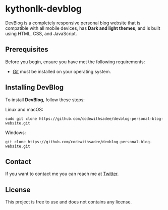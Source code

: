 # kythonlk-devblog

DevBlog is a completely responsive personal blog website that is compatible with all mobile devices, has **Dark and light themes**, and is built using HTML, CSS, and JavaScript.

## Prerequisites

Before you begin, ensure you have met the following requirements:
<!--- These are just example requirements. Add, duplicate or remove as required --->

* [Git](https://git-scm.com/downloads "Download Git") must be installed on your operating system.

## Installing DevBlog

To install **DevBlog**, follow these steps:

Linux and macOS:

```
sudo git clone https://github.com/codewithsadee/devblog-personal-blog-website.git
```

Windows:

```
git clone https://github.com/codewithsadee/devblog-personal-blog-website.git
```

## Contact

If you want to contact me you can reach me at [Twitter](https://www.twitter.com/kythonlk).

## License
<!--- If you're not sure which open license to use see https://choosealicense.com/--->

This project is free to use and does not contains any license.

